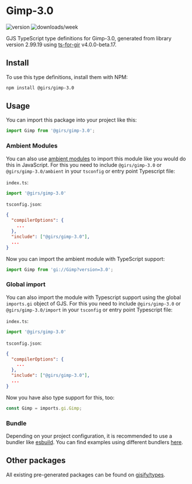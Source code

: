 
# Gimp-3.0

![version](https://img.shields.io/npm/v/@girs/gimp-3.0)
![downloads/week](https://img.shields.io/npm/dw/@girs/gimp-3.0)


GJS TypeScript type definitions for Gimp-3.0, generated from library version 2.99.19 using [ts-for-gir](https://github.com/gjsify/ts-for-gir) v4.0.0-beta.17.


## Install

To use this type definitions, install them with NPM:
```bash
npm install @girs/gimp-3.0
```

## Usage

You can import this package into your project like this:
```ts
import Gimp from '@girs/gimp-3.0';
```

### Ambient Modules

You can also use [ambient modules](https://github.com/gjsify/ts-for-gir/tree/main/packages/cli#ambient-modules) to import this module like you would do this in JavaScript.
For this you need to include `@girs/gimp-3.0` or `@girs/gimp-3.0/ambient` in your `tsconfig` or entry point Typescript file:

`index.ts`:
```ts
import '@girs/gimp-3.0'
```

`tsconfig.json`:
```json
{
  "compilerOptions": {
    ...
  },
  "include": ["@girs/gimp-3.0"],
  ...
}
```

Now you can import the ambient module with TypeScript support: 

```ts
import Gimp from 'gi://Gimp?version=3.0';
```

### Global import

You can also import the module with Typescript support using the global `imports.gi` object of GJS.
For this you need to include `@girs/gimp-3.0` or `@girs/gimp-3.0/import` in your `tsconfig` or entry point Typescript file:

`index.ts`:
```ts
import '@girs/gimp-3.0'
```

`tsconfig.json`:
```json
{
  "compilerOptions": {
    ...
  },
  "include": ["@girs/gimp-3.0"],
  ...
}
```

Now you have also type support for this, too:

```ts
const Gimp = imports.gi.Gimp;
```

### Bundle

Depending on your project configuration, it is recommended to use a bundler like [esbuild](https://esbuild.github.io/). You can find examples using different bundlers [here](https://github.com/gjsify/ts-for-gir/tree/main/examples).

## Other packages

All existing pre-generated packages can be found on [gjsify/types](https://github.com/gjsify/types).

